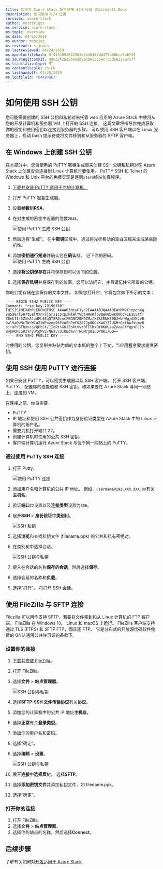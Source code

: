 ```yaml
---
title: 如何与 Azure Stack 配合使用 SSH 公钥 |Microsoft Docs
description: 如何使用 SSH 公钥
services: azure-stack
author: mattbriggs
ms.service: azure-stack
ms.topic: overview
ms.date: 04/25/2019
ms.author: mabrigg
ms.reviewer: sijuman
ms.lastreviewed: 04/24/2019
ms.openlocfilehash: 0f4133052022963e1ed0457dd479a00bcc5bb749
ms.sourcegitcommit: 0d8ccf2a32b08ab9bcbe13d54c7c3dce2379757f
ms.translationtype: MT
ms.contentlocale: zh-CN
ms.lasthandoff: 04/25/2019
ms.locfileid: "64490063"
---
```

# <a name="how-to-use-an-ssh-public-key"></a>如何使用 SSH 公钥

您可能需要创建的 SSH 公钥和私钥对来托管 web 应用的 Azure Stack 中使用从您的开发计算机和服务器 VM 上打开的 SSH 连接。 这篇文章将指导你完成获取你的密钥和使用密钥以连接到服务器的步骤。 可以使用 SSH 客户端以在 Linux 服务器上，启动 bash 提示符或将文件移到和从服务器的 SFTP 客户端。

## <a name="create-an-ssh-public-key-on-windows"></a>在 Windows 上创建 SSH 公钥

在本部分中，您将使用的 PuTTY 密钥生成器来创建 SSH 公钥和私钥对在 Azure Stack 上创建安全连接到 Linux 计算机时要使用。 PuTTY SSH 和 Telnet 的 Windows 和 Unix 平台的免费实现是连同`xterm`终端仿真程序。

1. [下载并安装 PuTTY 适用于你的计算机。](https://www.chiark.greenend.org.uk/~sgtatham/putty/latest.html)

1. 打开 PuTTY 密钥生成器。

1. 设置**参数**到**RSA**。

1. 在对生成的密钥中设置的位数`2048`。  

    ![使用 PuTTY 生成 SSH 公钥](media/azure-stack-dev-start-howto-ssh-public-key/001-putty-key-gen-start.png)

1. 然后选择“生成”。 在中**密钥**区域中，通过将光标移动的空白区域来生成某些随机性。

1. 添加**密钥通行短语**并确认它在**确认**框。 记下你的密码。
    ![使用 PuTTY 生成 SSH 公钥](media/azure-stack-dev-start-howto-ssh-public-key/002-putty-key-gen-result.png)

1. 选择**将公钥保存在**并将保存到可以访问的位置。

1. 选择**保存私钥**并将保存到的位置，您可以访问它，并且请记住它所属的公钥。

你的公钥存储在您保存的文本文件。 如果您打开它，它将包含如下所示的文本：

```text  
---- BEGIN SSH2 PUBLIC KEY ----
Comment: "rsa-key-20190330"
THISISANEXAMPLEDONOTUSE AAAAB3NzaC1yc2EAAAABJQAAAQEAthW2CinpqhXq
9uSa8/lSH7tLelMXnFljSrJIcpxp3MlHlYVbjHHoKfpvQek8DwKdOUcFIEzuStfT
Z8eUI1s5ZXkACudML68qQT8R0cmcFBGNY20K9ZMz/kZkCEbN80DJ+UnWgjdXKLvD
Dwl9aQwNc7W/WCuZtWPazee95PzAShPefGZ87Jp0OCxKaGYZ7UXMrCethwfVumvU
aj+aPsSThXncgVQUhSf/1IoRtnGOiZoktVvt0TIlhxDrHKHU/aZueaFXYqpxDLIs
BvpmONCSR3YnyUtgWV27N6zC7U1OBdmv7TN6M7g01uOYQKI/GQ==
---- END SSH2 PUBLIC KEY ----
```

时使用的公钥，您复制并粘贴为值的文本框的整个上下文，当应用程序要求提供密钥。

<!-- 
## Create an SSH public key on Linux

ToDo: I need to write this section.

-->
## <a name="connect-with-ssh-using-putty"></a>使用 SSH 使用 PuTTY 进行连接

如果已安装 PuTTY，可以密钥生成器以及 SSH 客户端。 打开 SSH 客户端，PuTTY、 配置你的连接值和 SSH 密钥，和如果要在 Azure Stack 与同一网络上，连接到 VM。

在连接之前，你将需要：
- PuTTY
- IP 地址和使用 SSH 公共密钥作为身份验证类型在 Azure Stack 中的 Linux 计算机的用户名。
- 需要为机打开端口 22。
- 创建计算机时使用的公共 SSH 密钥。
- 客户端计算机运行 Azure Stack 与位于同一网络上的 PuTTY。

### <a name="connect-via-ssh-with-putty"></a>通过使用 PuTTy SSH 连接

1. 打开 Putty。

    ![使用 PuTTY 连接](media/azure-stack-dev-start-howto-ssh-public-key/002-putty-connect.png)

2. 添加用户名和计算机的公共 IP 地址。 例如，`username@192.XXX.XXX.XX`有关**主机名**。 
3. 验证**端口**`22`设置以及**连接类型**设置为`SSH`。
4. 展开**SSH** > **身份验证**中**类别**树。

    ![SSH 私钥](media/azure-stack-dev-start-howto-ssh-public-key/002-putty-set-private-key.png)

5. 选择**浏览**和查找私钥文件 (filename.ppk) 的公共和私有密钥对。
6. 在类别树中选择会话。

    ![SSH 公钥与私钥](media/azure-stack-dev-start-howto-ssh-public-key/003-puTTY-save-session.png)

7. 键入在会话的名称**保存的会话**，然后选择**保存**。
8. 选择会话的名称和**负载**。
9. 选择“打开”。 将打开 SSH 会话。

## <a name="connect-with-sftp-with-filezilla"></a>使用 FileZilla 与 SFTP 连接

Filezilla 可以用作支持 SFTP，若要将文件移到和从 Linux 计算机的 FTP 客户端。 FileZilla 在 Windows 10、 Linux 和 macOS 上运行。 FileZilla 客户端支持通过 TLS (FTPS) 和 SFTP FTP，而且还 FTP。 它是分布式的开放源代码软件免费的 GNU 通用公共许可证的条款下。

### <a name="set-your-connection"></a>设置你的连接

1. [下载并安装 FileZilla](https://filezilla-project.org/download.php)。
1. 打开 FileZilla。
1. 选择**文件** > **站点管理器**。

    ![SSH 公钥与私钥](media/azure-stack-dev-start-howto-ssh-public-key/005-filezilla-file-manager.png)

1. 选择**SFTP-SSH 文件传输协议**有关**协议**。
1. 添加您的计算机中的公共 IP 地址**主机**框。
1. 选择**正常**有关**登录类型**。
1. 添加你的用户名和密码。
1. 选择“确定”。
1. 选择**编辑** > **设置**。

    ![SSH 公钥与私钥](media/azure-stack-dev-start-howto-ssh-public-key/006-filezilla-add-private-key.png)

1. 展开**连接**中**选择页**树。 选择**SFTP**。
1. 选择**添加密钥文件**并添加私钥文件，如 filename.ppk。
1. 选择“确定”。

### <a name="open-your-connection"></a>打开你的连接

1. 打开 FileZilla。
1. 选择**文件** > **站点管理器**。
1. 选择你的站点的名称，然后选择**Connect**。

## <a name="next-steps"></a>后续步骤

了解有关如何对[开发适用于 Azure Stack](azure-stack-dev-start.md)